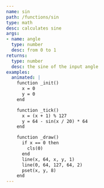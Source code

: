 ```yaml
---
name: sin
path: /functions/sin
type: math
desc: calculates sine
args:
- name: angle
  type: number
  desc: from 0 to 1
returns:
  type: number
  desc: the sine of the input angle
examples:
  animated: |
    function _init()
      x = 0
      y = 0
    end

    function _tick()
      x = (x + 1) % 127
      y = 64 - sin(x / 20) * 64
    end

    function _draw()
      if x == 0 then
        cls(0)
      end
      line(x, 64, x, y, 1)
      line(0, 64, 127, 64, 2)
      pset(x, y, 8)
    end
---
```


